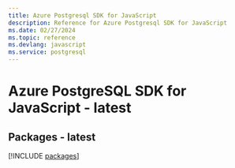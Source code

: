 ```yaml
---
title: Azure Postgresql SDK for JavaScript
description: Reference for Azure Postgresql SDK for JavaScript
ms.date: 02/27/2024
ms.topic: reference
ms.devlang: javascript
ms.service: postgresql
---
```

# Azure PostgreSQL SDK for JavaScript - latest
## Packages - latest
[!INCLUDE [packages](postgresql-index.md)]